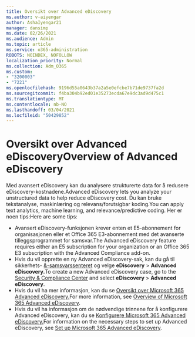 ```yaml
---
title: Oversikt over Advanced eDiscovery
ms.author: v-aiyengar
author: AshaIyengar21
manager: dansimp
ms.date: 02/26/2021
ms.audience: Admin
ms.topic: article
ms.service: o365-administration
ROBOTS: NOINDEX, NOFOLLOW
localization_priority: Normal
ms.collection: Adm_O365
ms.custom:
- "3200003"
- "7221"
ms.openlocfilehash: 9196d55a0643b37a2a5e0efcbe7b71de9737fa2d
ms.sourcegitcommit: f4ba304b92ed01e35273ecda67e9dc3ad9d475c1
ms.translationtype: MT
ms.contentlocale: nb-NO
ms.lasthandoff: 03/04/2021
ms.locfileid: "50429852"
---
```

# <a name="overview-of-advanced-ediscovery"></a><span data-ttu-id="3e635-102">Oversikt over Advanced eDiscovery</span><span class="sxs-lookup"><span data-stu-id="3e635-102">Overview of Advanced eDiscovery</span></span>

<span data-ttu-id="3e635-103">Med avansert eDiscovery kan du analysere strukturerte data for å redusere eDiscovery-kostnadene.</span><span class="sxs-lookup"><span data-stu-id="3e635-103">Advanced eDiscovery lets you analyze your unstructured data to help reduce eDiscovery cost.</span></span> <span data-ttu-id="3e635-104">Du kan bruke tekstanalyse, maskinlæring og relevans/forutsigbar koding.</span><span class="sxs-lookup"><span data-stu-id="3e635-104">You can apply text analytics, machine learning, and relevance/predictive coding.</span></span> <span data-ttu-id="3e635-105">Her er noen tips:</span><span class="sxs-lookup"><span data-stu-id="3e635-105">Here are some tips:</span></span>

- <span data-ttu-id="3e635-106">Avansert eDiscovery-funksjonen krever enten et E5-abonnement for organisasjonen eller et Office 365 E3-abonnement med det avanserte tilleggsprogrammet for samsvar.</span><span class="sxs-lookup"><span data-stu-id="3e635-106">The Advanced eDiscovery feature requires either an E5 subscription for your organization or an Office 365 E3 subscription with the Advanced Compliance add-on.</span></span>
- <span data-ttu-id="3e635-107">Hvis du vil opprette en ny Advanced eDiscovery-sak, kan du gå til sikkerhets- [&-samsvarssenteret](https://go.microsoft.com/fwlink/p/?linkid=2077143) og velge **eDiscovery**  >  **Advanced eDiscovery.**</span><span class="sxs-lookup"><span data-stu-id="3e635-107">To create a new Advanced eDiscovery case, go to the [Security & Compliance Center](https://go.microsoft.com/fwlink/p/?linkid=2077143) and select **eDiscovery** > **Advanced eDiscovery**.</span></span>
- <span data-ttu-id="3e635-108">Hvis du vil ha mer informasjon, kan du se [Oversikt over Microsoft 365 Advanced eDiscovery.](https://go.microsoft.com/fwlink/?linkid=2101588)</span><span class="sxs-lookup"><span data-stu-id="3e635-108">For more information, see [Overview of Microsoft 365 Advanced eDiscovery](https://go.microsoft.com/fwlink/?linkid=2101588).</span></span>
- <span data-ttu-id="3e635-109">Hvis du vil ha informasjon om de nødvendige trinnene for å konfigurere Advanced eDiscovery, kan du se [Konfigurere Microsoft 365 Advanced eDiscovery.](https://go.microsoft.com/fwlink/?linkid=2122672)</span><span class="sxs-lookup"><span data-stu-id="3e635-109">For information on the necessary steps to set up Advanced eDiscovery, see [Set up Microsoft 365 Advanced eDiscovery](https://go.microsoft.com/fwlink/?linkid=2122672).</span></span>